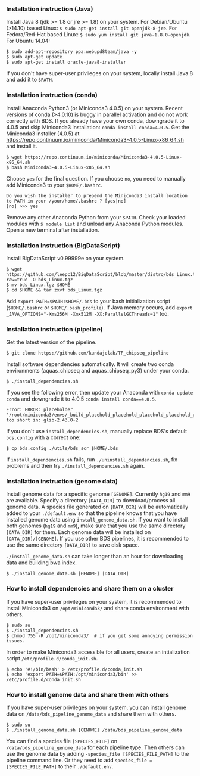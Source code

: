 ### Installation instruction (Java)

Install Java 8 (jdk >= 1.8 or jre >= 1.8) on your system. For Debian/Ubuntu (>14.10) based Linux: `$ sudo apt-get install git openjdk-8-jre`. For Fedora/Red-Hat based Linux: `$ sudo yum install git java-1.8.0-openjdk`. For Ubuntu 14.04:
```
$ sudo add-apt-repository ppa:webupd8team/java -y
$ sudo apt-get update
$ sudo apt-get install oracle-java8-installer
```
If you don't have super-user privileges on your system, locally install Java 8 and add it to `$PATH`.


### Installation instruction (conda)

Install Anaconda Python3 (or Miniconda3 4.0.5) on your system. Recent versions of conda (>4.0.10) is buggy in parallel activation and do not work correctly with BDS. If you already have your own conda, downgrade it to 4.0.5 and skip Miniconda3 installation: `conda install conda=4.0.5`.
Get the Miniconda3 installer (4.0.5) at <a href="https://repo.continuum.io/miniconda/Miniconda3-4.0.5-Linux-x86_64.sh" target=_blank>https://repo.continuum.io/miniconda/Miniconda3-4.0.5-Linux-x86_64.sh</a> and install it.
```
$ wget https://repo.continuum.io/miniconda/Miniconda3-4.0.5-Linux-x86_64.sh
$ bash Miniconda3-4.0.5-Linux-x86_64.sh
```
Choose `yes` for the final question. If you choose `no`, you need to manually add Miniconda3 to your `$HOME/.bashrc`.
```
Do you wish the installer to prepend the Miniconda3 install location
to PATH in your /your/home/.bashrc ? [yes|no]
[no] >>> yes
```
Remove any other Anaconda Python from your `$PATH`.
Check your loaded modules with `$ module list` and unload any Anaconda Python modules. Open a new terminal after installation.


### Installation instruction (BigDataScript)

Install BigDataScript v0.99999e on your system.
```
$ wget https://github.com/leepc12/BigDataScript/blob/master/distro/bds_Linux.tgz?raw=true -O bds_Linux.tgz
$ mv bds_Linux.tgz $HOME
$ cd $HOME && tar zxvf bds_Linux.tgz
```
Add `export PATH=$PATH:$HOME/.bds` to your bash initialization script (`$HOME/.bashrc` or `$HOME/.bash_profile`).
If Java memory occurs, add `export _JAVA_OPTIONS="-Xms256M -Xmx512M -XX:ParallelGCThreads=1"` too.


### Installation instruction (pipeline)

Get the latest version of the pipeline.
```
$ git clone https://github.com/kundajelab/TF_chipseq_pipeline
```
Install software dependencies automatically. It will create two conda environments (aquas_chipseq and aquas_chipseq_py3) under your conda.
```
$ ./install_dependencies.sh
```
If you see the following error, then update your Anaconda with `conda update conda` and downgrade it to 4.0.5 `conda install conda==4.0.5`.
```
Error: ERROR: placeholder '/root/miniconda3/envs/_build_placehold_placehold_placehold_placehold_placehold_p' too short in: glib-2.43.0-2
```
If you don't use `install_dependencies.sh`, manually replace BDS's default `bds.config` with a correct one:
```
$ cp bds.config ./utils/bds_scr $HOME/.bds
```
If `install_dependencies.sh` fails, run `./uninstall_dependencies.sh`, fix problems and then try `./install_dependencies.sh` again.


### Installation instruction (genome data)

Install genome data for a specific genome `[GENOME]`. Currently `hg19` and `mm9` are available. Specify a directory `[DATA_DIR]` to download/process all genome data. A species file generated on `[DATA_DIR]` will be automatically added to your `./default.env` so that the pipeline knows that you have installed genome data using `install_genome_data.sh`. If you want to install both genomes (`hg19` and `mm9`), make sure that you use the same directory `[DATA_DIR]` for them. Each genome data will be installed on `[DATA_DIR]/[GENOME]`. If you use other BDS pipelines, it is recommended to use the same directory `[DATA_DIR]` to save disk space.

`./install_genome_data.sh` can take longer than an hour for downloading data and building bwa index.
```
$ ./install_genome_data.sh [GENOME] [DATA_DIR]
```


### How to install dependencies and share them on a cluster

If you have super-user privileges on your system, it is recommended to install Miniconda3 on `/opt/miniconda3/` and share conda environment with others.
```
$ sudo su
$ ./install_dependencies.sh
$ chmod 755 -R /opt/miniconda3/  # if you get some annoying permission issues.
```
In order to make Miniconda3 accessible for all users, create an intialization script `/etc/profile.d/conda_init.sh`.
```
$ echo '#!/bin/bash' > /etc/profile.d/conda_init.sh
$ echo 'export PATH=$PATH:/opt/miniconda3/bin' >> /etc/profile.d/conda_init.sh
```


### How to install genome data and share them with others

If you have super-user privileges on your system, you can install genome data on `/data/bds_pipeline_genome_data` and share them with others.
```
$ sudo su
$ ./install_genome_data.sh [GENOME] /data/bds_pipeline_genome_data
```
You can find a species file `[SPECIES_FILE]` on `/data/bds_pipeline_genome_data` for each pipeline type. Then others can use the genome data by adding `-species_file [SPECIES_FILE_PATH]` to the pipeline command line. Or they need to add `species_file = [SPECIES_FILE_PATH]` to their `./default.env`.
